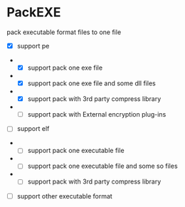 # PackEXE
pack executable format files to one file

- [x] support pe
- - [x] support pack one exe file
- - [x] support pack one exe file and some dll files
- - [x] support pack with 3rd party compress library
- - [ ] support pack with External encryption plug-ins
- [ ] support elf
- - [ ] support pack one executable file
- - [ ] support pack one executable file and some so files
- - [ ] support pack with 3rd party compress library
- [ ] support other executable format
